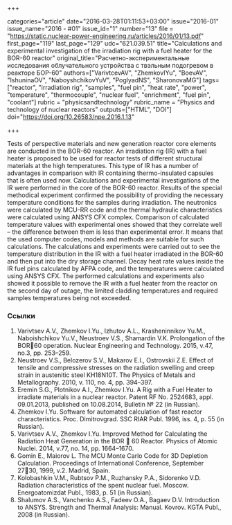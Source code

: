 +++

categories="article"
date="2016-03-28T01:11:53+03:00"
issue="2016-01"
issue_name="2016 - #01"
issue_id="1"
number="13"
file = "https://static.nuclear-power-engineering.ru/articles/2016/01/13.pdf"
first_page="119"
last_page="129"
udc="621.039.51"
title="Calculations and experimental investigation of the irradiation rig with a fuel heater for the BOR-60 reactor"
original_title="Расчетно-экспериментальные исследования облучательного устройства с твэльным подогревом в реакторе БОР-60"
authors=["VarivtcevAV", "ZhemkovIYu", "BoevAV", "IshuninaOV", "NaboyshchikovYuV", "PoglyadNS", "SharonovaMG"]
tags=["reactor", "irradiation rig", "samples", "fuel pin", "heat rate", "power", "temperature", "thermocouple", "nuclear fuel", "enrichment", "fuel pin", "coolant"]
rubric = "physicsandtechnology"
rubric_name = "Physics and technology of nuclear reactors"
outputs=["HTML", "DOI"]
doi="https://doi.org/10.26583/npe.2016.1.13"

+++

Tests of perspective materials and new generation reactor core elements are conducted in the BOR-60 reactor. An irradiation rig (IR) with a fuel heater is proposed to be used for reactor tests of different structural materials at the high temperatures. This type of IR has a number of advantages in comparison with IR containing thermo-insulated capsules that is often used now. Calculations and experimental investigations of the IR were performed in the core of the BOR-60 reactor. Results of the special methodical experiment confirmed the possibility of providing the necessary temperature conditions for the samples during irradiation. The neutronics were calculated by MCU-RR code and the thermal hydraulic characteristics were calculated using ANSYS CFX complex. Comparison of calculated temperature values with experimental ones showed that they correlate well – the difference between them is less than experimental error. It means that the used computer codes, models and methods are suitable for such calculations. The calculations and experiments were carried out to see the temperature distribution in the IR with a fuel heater irradiated in the BOR-60 and then put into the dry storage channel. Decay heat rate values inside the IR fuel pins calculated by AFPA code, and the temperatures were calculated using ANSYS CFX. The performed calculations and experiments also showed it possible to remove the IR with a fuel heater from the reactor on the second day of outage, the limited cladding temperatures and required samples temperatures being not exceeded.

### Ссылки

1. Varivtsev A.V., Zhemkov I.Yu., Izhutov A.L., Krasheninnikov Yu.M., Naboishchikov Yu.V., Neustroev V.S., Shamardin V.K. Prolongation of the BOR60 operation. Nuclear Engineering and Technology. 2015, v.47, no.3, pp. 253–259.
2. Neustroev V.S., Belozerov S.V., Makarov E.I., Ostrovskii Z.E. Effect of tensile and compressive stresses on the radiation swelling and creep strain in austenitic steel KH18N10T. The Physics of Metals and Metallography. 2010, v. 110, no. 4, pp. 394–397.
3. Eremin S.G., Plotnikov A.I., Zhemkov I.Yu. A Rig with a Fuel Heater to irradiate materials in a nuclear reactor. Patent RF No. 2524683, appl. 09.01.2013, published on 10.08.2014, Bulletin № 22 (in Russian).
4. Zhemkov I.Yu. Software for automated calculation of fast reactor characteristics. Proc. Dimitrovgrad. SSC RIAR Publ. 1996, iss. 4, p. 55 (in Russian).
5. Varivtsev A.V., Zhemkov I.Yu. Improved Method for Calculating the Radiation Heat Generation in the BOR  60 Reactor. Physics of Atomic Nuclei. 2014, v.77, no. 14, pp. 1664–1670.
6. Gomin E., Maiorov L. The MCU Monte Carlo Code for 3D Depletion Calculation. Proceedings of International Conference, September 2730, 1999, v.2. Madrid, Spain.
7. Kolobashkin V.M., Rubtsov P.M., Ruzhansky P.A., Sidorenko V.D. Radiation characteristics of the spent nuclear fuel. Moscow. Energoatomizdat Publ., 1983, p. 51 (in Russian).
8. Shalumov A.S., Vanchenko A.S., Fadeev O.A., Bagaev D.V. Introduction to ANSYS. Strength and Thermal Analysis: Manual. Kovrov. KGTA Publ., 2008 (in Russian).